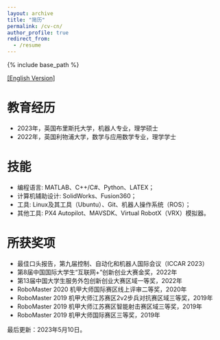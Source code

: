 ```yaml
---
layout: archive
title: "简历"
permalink: /cv-cn/
author_profile: true
redirect_from:
  - /resume
---
```


{% include base_path %}

[[English Version]](https://robodd.github.io/site/cv/)

教育经历
======
* 2023年，英国布里斯托大学，机器人专业，理学硕士
* 2022年，英国利物浦大学，数学与应用数学专业，理学学士
<!-- * 2022年，西交利物浦大学，数学与应用数学专业，理学学士 -->

技能
======
* 编程语言: MATLAB、C++/C#、Python、LATEX；
* 计算机辅助设计: SolidWorks、Fusion360；
* 工具: Linux及其工具（Ubuntu）、Git、机器人操作系统（ROS）；
* 其他工具: PX4 Autopilot、MAVSDK、Virtual RobotX（VRX）模拟器。

所获奖项
======
* 最佳口头报告，第九届控制、自动化和机器人国际会议（ICCAR 2023）
* 第8届中国国际大学生“互联网+”创新创业大赛金奖，2022年
* 第13届中国大学生服务外包创新创业大赛区域一等奖，2022年
* RoboMaster 2020 机甲大师国际赛区线上评审二等奖，2020年
* RoboMaster 2019 机甲大师江苏赛区2v2步兵对抗赛区域三等奖，2019年
* RoboMaster 2019 机甲大师江苏赛区智能射击赛区域三等奖，2019年
* RoboMaster 2019 机甲大师国际赛区三等奖，2019年




最后更新：2023年5月10日。

